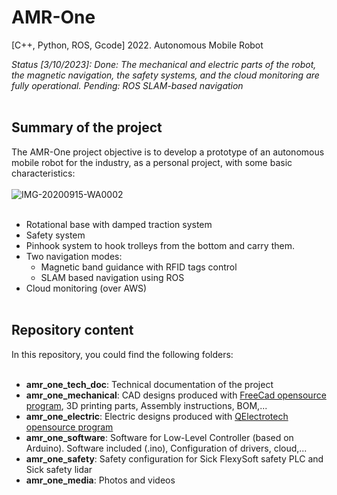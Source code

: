 # AMR-One
 [C++, Python, ROS, Gcode] 2022. Autonomous Mobile Robot<br>

_Status [3/10/2023]: Done: The mechanical and electric parts of the robot, the magnetic navigation, the safety systems, and the cloud monitoring are fully operational. Pending: ROS SLAM-based navigation_
 <br><br>

## Summary of the project

The AMR-One project objective is to develop a prototype of an autonomous mobile robot for the industry, as a personal project, with some basic characteristics:<br><br>
![IMG-20200915-WA0002](https://github.com/aalonsopuig/AMR-One/assets/57196844/9ba1acd2-3efd-4d62-b5dd-7c5b9c45eb7f)
<br><br>
- Rotational base with damped traction system<br>
- Safety system<br>
- Pinhook system to hook trolleys from the bottom and carry them.<br>
- Two navigation modes:<br>
    * Magnetic band guidance with RFID tags control<br>
    * SLAM based navigation using ROS<br>
- Cloud monitoring (over AWS)<br><br>

## Repository content

In this repository, you could find the following folders:<br>
<br>

- **amr_one_tech_doc**: Technical documentation of the project<br>
- **amr_one_mechanical**: CAD designs produced with [FreeCad opensource program](https://www.freecad.org/), 3D printing parts, Assembly instructions, BOM,...
- **amr_one_electric**: Electric designs produced with [QElectrotech opensource program](https://qelectrotech.org/)
- **amr_one_software**: Software for Low-Level Controller (based on Arduino). Software included (.ino), Configuration of drivers, cloud,...
- **amr_one_safety**: Safety configuration for Sick FlexySoft safety PLC and Sick safety lidar
- **amr_one_media**: Photos and videos
